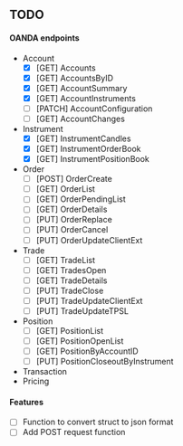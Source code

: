 
## TODO

#### OANDA endpoints

- Account
    - [x] [GET] Accounts
    - [x] [GET] AccountsByID
    - [x] [GET] AccountSummary
    - [x] [GET] AccountInstruments
    - [ ] [PATCH] AccountConfiguration
    - [ ] [GET] AccountChanges
- Instrument
    - [x] [GET] InstrumentCandles
    - [x] [GET] InstrumentOrderBook
    - [x] [GET] InstrumentPositionBook
- Order
    - [ ] [POST] OrderCreate
    - [ ] [GET] OrderList
    - [ ] [GET] OrderPendingList
    - [ ] [GET] OrderDetails
    - [ ] [PUT] OrderReplace
    - [ ] [PUT] OrderCancel
    - [ ] [PUT] OrderUpdateClientExt
- Trade
    - [ ] [GET] TradeList
    - [ ] [GET] TradesOpen
    - [ ] [GET] TradeDetails
    - [ ] [PUT] TradeClose
    - [ ] [PUT] TradeUpdateClientExt
    - [ ] [PUT] TradeUpdateTPSL
- Position
    - [ ] [GET] PositionList
    - [ ] [GET] PositionOpenList
    - [ ] [GET] PositionByAccountID
    - [ ] [PUT] PositionCloseoutByInstrument
- Transaction
- Pricing

#### Features

- [ ] Function to convert struct to json format
- [ ] Add POST request function
